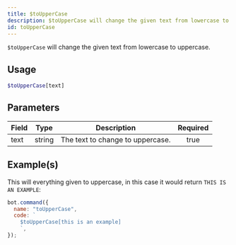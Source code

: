 ```yaml
---
title: $toUpperCase
description: $toUpperCase will change the given text from lowercase to uppercase.
id: toUpperCase
---
```


`$toUpperCase` will change the given text from lowercase to uppercase.

## Usage

```php
$toUpperCase[text]
```

## Parameters

| Field | Type   | Description                      | Required |
| ----- | ------ | -------------------------------- | :------: |
| text  | string | The text to change to uppercase. |   true   |

## Example(s)

This will everything given to uppercase, in this case it would return `THIS IS AN EXAMPLE`:

```javascript
bot.command({
  name: "toUpperCase",
  code: `
    $toUpperCase[this is an example]
    `,
});
```
